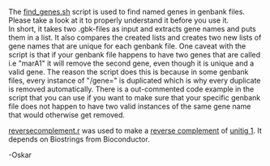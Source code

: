 The [find_genes.sh](https://github.com/The-Bioinformatics-Group/kordia_pathway_analysis/blob/master/scripts/find_genes.sh) script is used to find named genes in genbank files. Please take a look at it to properly understand it before you use it.  
In short, it takes two .gbk-files as input and extracts gene names and puts them in a list. It also compares the created lists and creates two new lists of gene names that are unique for each genbank file. One caveat with the script is that if your genbank file happens to have two genes that are called i.e "marA1" it will remove the second gene, even though it is unique and a valid gene. The reason the script does this is because in some genbank files, every instance of "/gene=" is duplicated which is why every duplicate is removed automatically. There is a out-commented code example in the script that you can use if you want to make sure that your specific genbank file does not happen to have two valid instances of the same gene name that would otherwise get removed.

[reversecomplement.r](https://github.com/The-Bioinformatics-Group/kordia_pathway_analysis/blob/master/scripts/reversecomplement.r) was used to make a [reverse complement](https://github.com/The-Bioinformatics-Group/kordia_pathway_analysis/blob/master/FASTA_files/unitig1revcomp.fasta) of [unitig 1](https://github.com/The-Bioinformatics-Group/kordia_pathway_analysis/blob/master/FASTA_files/seq1_16536_16552_circcq_fixed.fasta). It depends on Biostrings from Bioconductor. 

-Oskar

